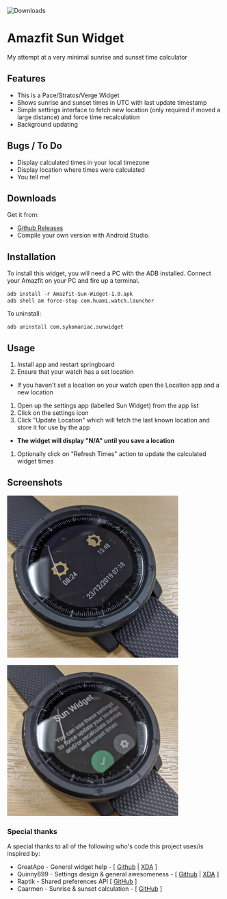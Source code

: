 ![Downloads](https://img.shields.io/github/downloads/sykomaniac/Amazfit-Sun-Widget/v1.0/total?style=flat-square)

# Amazfit Sun Widget

My attempt at a very minimal sunrise and sunset time calculator

## Features
- This is a Pace/Stratos/Verge Widget
- Shows sunrise and sunset times in UTC with last update timestamp
- Simple settings interface to fetch new location (only required if moved a large distance) and force time recalculation
- Background updating

## Bugs / To Do
- Display calculated times in your local timezone
- Display location where times were calculated
- You tell me!

## Downloads
Get it from:
- [Github Releases](https://github.com/Sykomaniac/Amazfit-Sun-Widget/releases/latest)
- Compile your own version with Android Studio.

## Installation
To install this widget, you will need a PC with the ADB installed. Connect your Amazfit on your PC and fire up a terminal.

```shell
adb install -r Amazfit-Sun-Widget-1.0.apk
adb shell am force-stop com.huami.watch.launcher
```

To uninstall:

```shell
adb uninstall com.sykomaniac.sunwidget
```

## Usage
1. Install app and restart springboard
1. Ensure that your watch has a set location
 * If you haven't set a location on your watch open the Location app and a new location
1. Open up the settings app (labelled Sun Widget) from the app list
1. Click on the settings icon
1. Click "Update Location" which will fetch the last known location and store it for use by the app
  * **The widget will display "N/A" until you save a location**
1. Optionally click on "Refresh Times" action to update the calculated widget times


## Screenshots
![Amazfit Sun Widget](screenshots/widget.png)

![Amazfit Sun Widget](screenshots/settings.png)

### Special thanks
A special thanks to all of the following who's code this project uses/is inspired by:
- GreatApo - General widget help - [ [Github](https://github.com/GreatApo) | [XDA](https://forum.xda-developers.com/member.php?u=3668555) ]
- Quinny899 - Settings design & general awesomeness - [ [Github](https://github.com/KieronQuinn) | [XDA](https://forum.xda-developers.com/member.php?u=3563640) ]
- Raptik - Shared preferences API [ [GitHub](https://github.com/ratpik/android-sharedpreferences-api) ]
- Caarmen - Sunrise & sunset calculation - [ [GitHub](https://github.com/caarmen/SunriseSunset) ]
